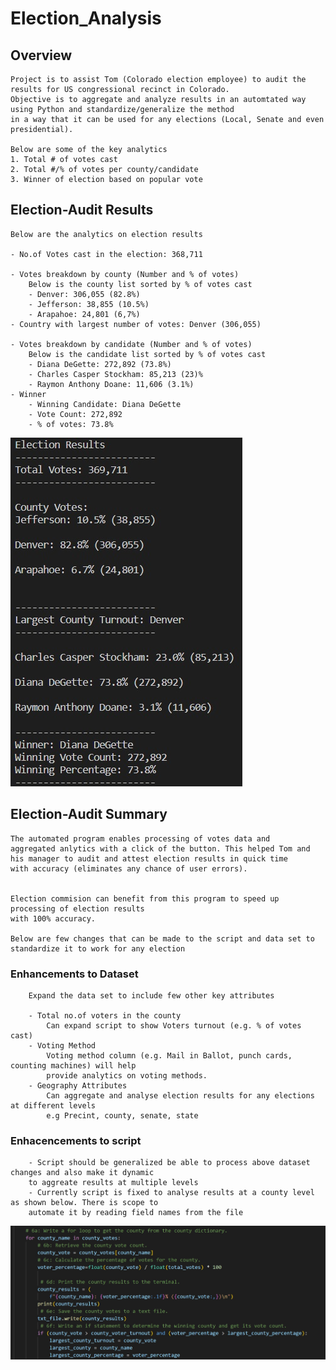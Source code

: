 # Election_Analysis

## Overview

	Project is to assist Tom (Colorado election employee) to audit the results for US congressional recinct in Colorado. 
	Objective is to aggregate and analyze results in an automtated way using Python and standardize/generalize the method 
	in a way that it can be used for any elections (Local, Senate and even presidential).

	Below are some of the key analytics
	1. Total # of votes cast
	2. Total #/% of votes per county/candidate
	3. Winner of election based on popular vote

## Election-Audit Results

	Below are the analytics on election results
	
	- No.of Votes cast in the election: 368,711
	
	- Votes breakdown by county (Number and % of votes)
		Below is the county list sorted by % of votes cast
		- Denver: 306,055 (82.8%)
		- Jefferson: 38,855 (10.5%)
		- Arapahoe: 24,801 (6,7%)
	- Country with largest number of votes: Denver (306,055)
	
	- Votes breakdown by candidate (Number and % of votes)
		Below is the candidate list sorted by % of votes cast
		- Diana DeGette: 272,892 (73.8%)
		- Charles Casper Stockham: 85,213 (23)% 
		- Raymon Anthony Doane: 11,606 (3.1%)
	- Winner 
		- Winning Candidate: Diana DeGette
		- Vote Count: 272,892
		- % of votes: 73.8%
		
![](https://github.com/SuniAnalytics/Election_Analysis/blob/main/Resources/Output_Election_Analysis.jpg)

## Election-Audit Summary

	The automated program enables processing of votes data and 
	aggregated anlytics with a click of the button.	This helped Tom and 
	his manager to audit and attest election results in quick time 
	with accuracy (eliminates any chance of user errors).

	
	Election commision can benefit from this program to speed up processing of election results
	with 100% accuracy. 

	Below are few changes that can be made to the script and data set to standardize it to work for any election
	
### Enhancements to Dataset 
	
		Expand the data set to include few other key attributes
		
		- Total no.of voters in the county 
			Can expand script to show Voters turnout (e.g. % of votes cast)
		- Voting Method
			Voting method column (e.g. Mail in Ballot, punch cards, counting machines) will help 
			provide analytics on voting methods. 
		- Geography Attributes
			Can aggregate and analyse election results for any elections at different levels
			e.g Precint, county, senate, state 
		
### Enhacencements to script

		- Script should be generalized be able to process above dataset changes and also make it dynamic 
		to aggreate results at multiple levels
		- Currently script is fixed to analyse results at a county level as shown below. There is scope to 
		automate it by reading field names from the file
		
![](https://github.com/SuniAnalytics/Election_Analysis/blob/main/Resources/Screenshot_Codechange.jpg)














